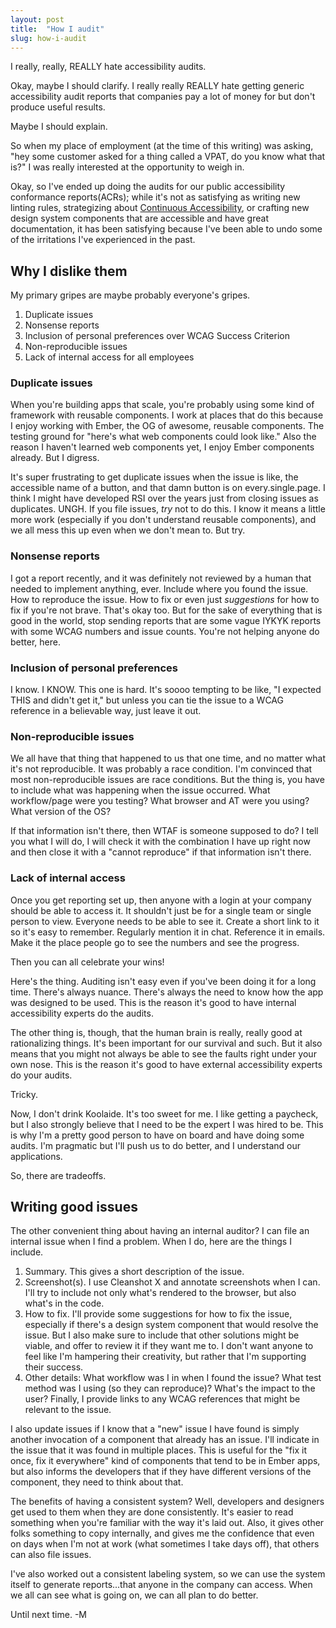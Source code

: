 ```yaml
---
layout: post
title:  "How I audit"
slug: how-i-audit
---
```


I really, really, REALLY hate accessibility audits.

Okay, maybe I should clarify. I really really REALLY hate getting generic accessibility audit reports that companies pay a lot of money for but don't produce useful results.

Maybe I should explain.

So when my place of employment (at the time of this writing) was asking, "hey some customer asked for a thing called a VPAT, do you know what that is?" I was really interested at the opportunity to weigh in.

Okay, so I've ended up doing the audits for our public accessibility conformance reports(ACRs); while it's not as satisfying as writing new linting rules, strategizing about [Continuous Accessibility](https://continuousaccessibility.com/), or crafting new design system components that are accessible and have great documentation, it has been satisfying because I've been able to undo some of the irritations I've experienced in the past.

## Why I dislike them

My primary gripes are maybe probably everyone's gripes.

1. Duplicate issues
2. Nonsense reports
3. Inclusion of personal preferences over WCAG Success Criterion
4. Non-reproducible issues
5. Lack of internal access for all employees

### Duplicate issues

When you're building apps that scale, you're probably using some kind of framework with reusable components. I work at places that do this because I enjoy working with Ember, the OG of awesome, reusable components. The testing ground for "here's what web components could look like." Also the reason I haven't learned web components yet, I enjoy Ember components already. But I digress.

It's super frustrating to get duplicate issues when the issue is like, the accessible name of a button, and that damn button is on every.single.page. I think I might have developed RSI over the years just from closing issues as duplicates. UNGH. If you file issues, _try_ not to do this. I know it means a little more work (especially if you don't understand reusable components), and we all mess this up even when we don't mean to. But try.

### Nonsense reports

I got a report recently, and it was definitely not reviewed by a human that needed to implement anything, ever. Include where you found the issue. How to reproduce the issue. How to fix or even just _suggestions_ for how to fix if you're not brave. That's okay too. But for the sake of everything that is good in the world, stop sending reports that are some vague IYKYK reports with some WCAG numbers and issue counts. You're not helping anyone do better, here.

### Inclusion of personal preferences

I know. I KNOW. This one is hard. It's soooo tempting to be like, "I expected THIS and didn't get it," but unless you can tie the issue to a WCAG reference in a believable way, just leave it out.

### Non-reproducible issues

We all have that thing that happened to us that one time, and no matter what it's not reproducible. It was probably a race condition. I'm convinced that most non-reproducible issues are race conditions. But the thing is, you have to include what was happening when the issue occurred. What workflow/page were you testing? What browser and AT were you using? What version of the OS? 

If that information isn't there, then WTAF is someone supposed to do? I tell you what I will do, I will check it with the combination I have up right now and then close it with a "cannot reproduce" if that information isn't there.

### Lack of internal access

Once you get reporting set up, then anyone with a login at your company should be able to access it. It shouldn't just be for a single team or single person to view. Everyone needs to be able to see it. Create a short link to it so it's easy to remember. Regularly mention it in chat. Reference it in emails. Make it the place people go to see the numbers and see the progress.

Then you can all celebrate your wins!

Here's the thing. Auditing isn't easy even if you've been doing it for a long time. There's always nuance. There's always the need to know how the app was designed to be used. This is the reason it's good to have internal accessibility experts do the audits.

The other thing is, though, that the human brain is really, really good at rationalizing things. It's been important for our survival and such. But it also means that you might not always be able to see the faults right under your own nose. This is the reason it's good to have external accessibility experts do your audits.

Tricky.

Now, I don't drink Koolaide. It's too sweet for me. I like getting a paycheck, but I also strongly believe that I need to be the expert I was hired to be. This is why I'm a pretty good person to have on board and have doing some audits. I'm pragmatic but I'll push us to do better, and I understand our applications.

So, there are tradeoffs.

## Writing good issues

The other convenient thing about having an internal auditor? I can file an internal issue when I find a problem. When I do, here are the things I include.

1. Summary. This gives a short description of the issue.
2. Screenshot(s). I use Cleanshot X and annotate screenshots when I can. I'll try to include not only what's rendered to the browser, but also what's in the code.
3. How to fix. I'll provide some suggestions for how to fix the issue, especially if there's a design system component that would resolve the issue. But I also make sure to include that other solutions might be viable, and offer to review it if they want me to. I don't want anyone to feel like I'm hampering their creativity, but rather that I'm supporting their success.
4. Other details: What workflow was I in when I found the issue? What test method was I using (so they can reproduce)? What's the impact to the user? Finally, I provide links to any WCAG references that might be relevant to the issue.

I also update issues if I know that a "new" issue I have found is simply another invocation of a component that already has an issue. I'll indicate in the issue that it was found in multiple places. This is useful for the "fix it once, fix it everywhere" kind of components that tend to be in Ember apps, but also informs the developers that if they have different versions of the component, they need to think about that.

The benefits of having a consistent system? Well, developers and designers get used to them when they are done consistently. It's easier to read something when you're familiar with the way it's laid out. Also, it gives other folks something to copy internally, and gives me the confidence that even on days when I'm not at work (what sometimes I take days off), that others can also file issues.

I've also worked out a consistent labeling system, so we can use the system itself to generate reports...that anyone in the company can access. When we all can see what is going on, we can all plan to do better. 

Until next time. -M
